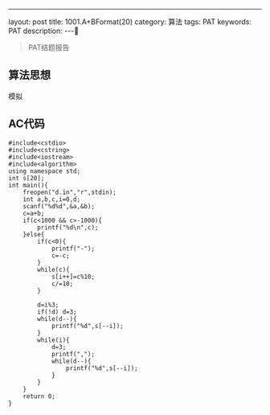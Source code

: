 ---
layout: post
title: 1001.A+BFormat(20)
category: 算法
tags: PAT
keywords: PAT
description: 
---

> PAT结题报告

## 算法思想
模拟

## AC代码
```
#include<cstdio>
#include<cstring>
#include<iostream>
#include<algorithm>
using namespace std;
int s[20];
int main(){
    freopen("d.in","r",stdin);
    int a,b,c,i=0,d;
    scanf("%d%d",&a,&b);
    c=a+b;
    if(c<1000 && c>-1000){
        printf("%d\n",c);
    }else{
        if(c<0){
            printf("-");
            c=-c;
        }
        while(c){
            s[i++]=c%10;
            c/=10;
        }

        d=i%3;
        if(!d) d=3;
        while(d--){
            printf("%d",s[--i]);
        }
        while(i){
            d=3;
            printf(",");
            while(d--){
                printf("%d",s[--i]);
            }
        }
    }
    return 0;
}

```

